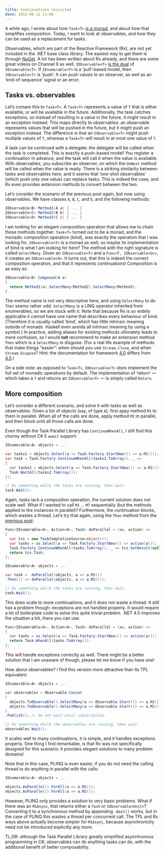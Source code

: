 ```yaml
---
title: Continuations revisited
date: 2013-08-12 21:00
---
```


A while ago, I wrote about how `Task<T>` [is a monad](/2013/05/01/the-task-monad-in-csharp),
and about how that simplifies composition. Today, I want to look at observables,
and how they can be used as a replacement for tasks.

<!--more-->

Observables, which are part of the Reactive Framework (Rx), are not yet
included in the .NET base class library. The easiest way to get them is
through [NuGet](https://www.nuget.org/packages/Rx-Main). A lot has been
written about Rx already, and there are some great videos on Channel 9
as well. `IObservable<T>` [is the dual](http://channel9.msdn.com/shows/Going+Deep/E2E-Erik-Meijer-and-Wes-Dyer-Reactive-Framework-Rx-Under-the-Hood-1-of-2/)
of `IEnumerable<T>`. If `IEnumerable<T>` is a ‘pull’-based model, then
`IObservable<T>` is ‘push’. It can push values to an observer, as well as
an ‘end-of-sequence’ signal or an error.

Tasks vs. observables
---------------------
Let’s comare this to `Task<T>`. A `Task<T>` represents a value of `T` that is
either available, or will be available in the future. Additionally, the task
catches exceptions, so instead of resulting in a value in the future, it
might result in an exception instead. This maps directly to observables:
an observable represents values that will be pushed in the future, but
it might push an exception instead. The difference is that an `IObservable<T>`
might push multiple values of `T`, whereas a `Task<T>` will result in at
most one value of `T`.

A task can be continued with a delegate: the delegate will be called when
the task is completed. This is exactly a push-based model! You register
a continuation in advance, and the task will call it when the value is
available. With observables, you subscribe an observer, on which the
`OnNext` method will be called when the value is ready. There is a
striking similarity between tasks and observables here, and it seems
that ‘one-shot observables’ (which push only one value) can replace
tasks. This is indeed the case, and Rx even provides extension methods
to convert between the two.

Let’s consider the scenario of the previous post again, but now using observables.
We have classes `A`, `B`, `C`, and `D`, and the following methods:

```cs
IObservable<B> Method1(A a) { ... }
IObservable<C> Method2(B b) { ... }
IObservable<D> Method3(C c) { ... }
```

I am looking for an elegant composition operation that allows me to chain
these methods together. `Task<T>` turned out to be a monad, and the
monadic composition operation (bind), was exactly the operation that I
was looking for. `IObservable<T>` is a monad as well, so maybe its
implementation of bind is what I am looking for here? The method with
the right signature is called `SelectMany`. Given an `IObservable<T>`
and a `Func<T, IObservable<U>>`, it creates an `IObservable<U>`. It
turns out, that this is indeed the correct composition operation, and
that it represents continuations! Composition is as easy as:

```cs
IObservable<D> Composed(A a)
{
  return Method1(a).SelectMany(Method2).SelectMany(Method3);
}
```

The method name is not very descriptive here, and using `SelectMany` to
do `Then` seems rather odd. `SelectMany` is a LINQ operator inherited
from enumerables, so we are stuck with it. Note that because Rx is so
widely applicable it _cannot_ have one name that describes every
behaviour of bind. (Therefore it is usually called ‘bind’, which has
little intrinsic meaning outside of monads. Haskell even avoids all
intrinsic meaning by using a symbol.) In practice, adding aliases for
existing methods ultimately leads to more confusion, so I would **not**
recommend to make an extension method `Then` which is a `SelectMany` in
disguise. (For a real life example of methods that make things “easier”:
when should you use `Stream.Close`, and when `Stream.Dispose`? Hint: the
documentation for framework [4.0](http://msdn.microsoft.com/en-us/library/system.io.stream.close%28v=vs.100%29.aspx)
differs from [4.5](http://msdn.microsoft.com/en-us/library/system.io.stream.close%28v=vs.110%29.aspx).)

On a side note: as opposed to `Task<T>`, `IObservable<T>` _does_
implement the full set of monadic operations by default. The
implementation of ‘return’ — which takes a `T` and returns an
`IObservable<T>` — is simply called `Return`.

More composition
----------------
Let’s consider a different scenario, and solve it with tasks as well as observables.
Given a list of objects (say, of type `A`), first appy method `M1` to them in
parallel. When all of the calls are done, apply method `M2` in parallel,
and then block until all those calls are done.

Even though the Task Parallel Library has `ContinueWhenAll`, I still find this
clumsy without C# 5 `await` support:

```cs
IEnumerable<A> objects = ...

var tasks1 = objects.Select(a => Task.Factory.StartNew(() => a.M1()));
var task = Task.Factory.ContinueWhenAll(tasks1.ToArray(), _ =>
{
  var tasks2 = objects.Select(a => Task.Factory.StartNew(() => a.M2()));
  Task.WaitAll(tasks2.ToArray());
});

// Do something while the tasks are running, then wait.
task.Wait();
```

Again, tasks lack a composition operation, the current solution does not scale
well. What if I wanted to call `M1` … `M7` sequentially (but the methods applied
to the instances in parallel)? Furthermore, the continuation blocks, which wastes
a thread. Let’s try that again, using the `Then` method from the [previous post](/2013/05/01/the-task-monad-in-csharp):

```cs
Func<IEnumerable<A>, Action<A>, Task> doParallel = (xs, action) =>
{
  var tcs = new TaskCompletionSource<object>();
  var tasks = xs.Select(a => Task.Factory.StartNew(() => action(a)));
  Task.Factory.ContinueWhenAll(tasks.ToArray(), _ => tcs.SetResult(null));
  return tcs.Task;
};

IEnumerable<A> objects = ...

var task =  doParallel(objects, a => a.M1())
.Then(() => doParallel(objects, a => a.M2()));

// Do something while the tasks are running, then wait.
task.Wait();
```
    
This does scale to more continuations, and it does not waste a thread. It still
has a problem though: exceptions are not handled properly. It would require a lot
of boilerplate code to solve this quite trivial problem. .NET 4.5 improves
the situation a bit, there you can use:

```cs
Func<IEnumerable<A>, Action<A>, Task> doParallel = (xs, action) =>
{
  var tasks = xs.Select(a => Task.Factory.StartNew(() => action(a)));
  return Task.WhenAll(tasks.ToArray());
};
```

This will handle exceptions correctly as well. There might be a better
solution that I am unaware of though, please let me know if you have one!

How about observables? I find this version more attractive than its TPL
equivalent:

```cs
IEnumerable<A> objects = ...

var observables = Observable.Concat
(
  objects.ToObservable().SelectMany(a => Observable.Start(() => a.M1())),
  objects.ToObservable().SelectMany(a => Observable.Start(() => a.M2()))
)
.Publish(); // Do not wait until subscription.

// Do something while the observables are running, then wait.
observables.Wait();
```
    
It scales well to many continuations, it is simple, and it handles exceptions
properly. One thing I find remarkable, is that Rx was not specifically designed
for this scenario: it provides elegant solutions to many problem domains!

Note that in this case, PLINQ is even easier, if you do not need the 
calling thread to do anything in parallel with the calls:

```cs
IEnumerable<A> objects = ...

objects.AsParallel().ForAll(a => a.M1());
objects.AsParallel().ForAll(a => a.M2());
```

However, PLINQ only provides a solution to very basic problems. What if there
was an `M1Async`, that returns either a `Task` or `IObservable<Unit>`? Converting
it to a synchronous method by appending `.Wait()` works, but in the case of
PLINQ this wastes a thread per concurrent call. The TPL and Rx ways above
actually become simpler for `M1Async`, because asynchronicity need not be
introduced explicitly any more.

TL;DR: although the Task Parallel Library greatly simplified asynchronous
programming in C#, observables can do anything tasks can do, with the additional
benefit of better composability.
